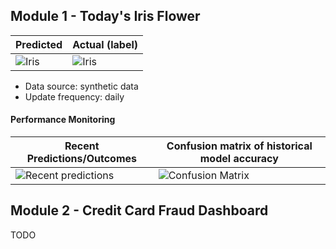 
## Module 1 - Today's Iris Flower 

| Predicted | Actual (label)
|--------|------- 
| ![Iris](https://raw.githubusercontent.com/aaubs/bds-serverless-ml-course/main/assets/latest_iris.png) | ![Iris](https://raw.githubusercontent.com/aaubs/bds-serverless-ml-course/main/assets/actual_iris.png) 

 * Data source: synthetic data
 * Update frequency: daily

#### Performance Monitoring 

| Recent Predictions/Outcomes | Confusion matrix of historical model accuracy 
|--------|------- 
| ![Recent predictions](https://raw.githubusercontent.com/aaubs/bds-serverless-ml-course/main/assets/df_recent.png) | ![Confusion Matrix](https://raw.githubusercontent.com/aaubs/bds-serverless-ml-course/main/assets/confusion_matrix.png)


## Module 2 - Credit Card Fraud Dashboard


TODO

